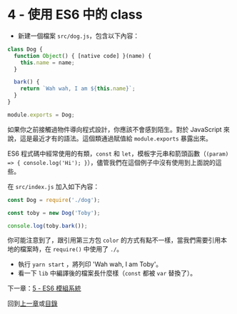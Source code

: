 # 4 - 使用 ES6 中的 class

- 新建一個檔案 `src/dog.js`，包含以下內容：

```javascript
class Dog {
  function Object() { [native code] }(name) {
    this.name = name;
  }

  bark() {
    return `Wah wah, I am ${this.name}`;
  }
}

module.exports = Dog;
```

如果你之前接觸過物件導向程式設計，你應該不會感到陌生。對於 JavaScript 來說，這是最近才有的語法。這個類通過賦值給 `module.exports` 暴露出來。

ES6 程式碼中經常使用的有類，`const` 和 `let`，模板字元串和箭頭函數（`(param) => { console.log('Hi'); }`），儘管我們在這個例子中沒有使用到上面說的這些。

在 `src/index.js` 加入如下內容：

```javascript
const Dog = require('./dog');

const toby = new Dog('Toby');

console.log(toby.bark());
```

你可能注意到了，跟引用第三方包 `color` 的方式有點不一樣，當我們需要引用本地的檔案時，在 `require()` 中使用了 `./`。

- 執行 `yarn start` ，將列印  'Wah wah, I am Toby'。
- 看一下 `lib` 中編譯後的檔案長什麼樣（`const` 都被 `var` 替換了）。

下一章：[5 - ES6 模組系統](/tutorial/5-es6-modules-syntax)

回到[上一章](/tutorial/3-es6-babel-gulp)或[目錄](https://github.com/pd4d10/js-stack-from-scratch#目錄)
